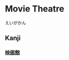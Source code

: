 # Movie Theatre
えいがかん

## Kanji
### [映](Kanji/kanji-dict/映.md)[画](Kanji/kanji-dict/画.md)[館](Kanji/kanji-dict/館.md)
